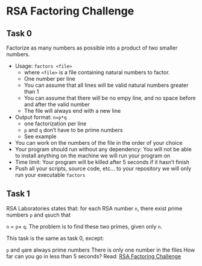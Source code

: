 # RSA Factoring Challenge

## Task 0

Factorize as many numbers as possible into a product of two smaller numbers.

* Usage: `factors <file>`
  * where `<file>` is a file containing natural numbers to factor.
  * One number per line
  * You can assume that all lines will be valid natural numbers greater than 1
  * You can assume that there will be no empy line, and no space before and after the valid number
  * The file will always end with a new line
* Output format: `n=p*q`
  * one factorization per line
  * `p` and `q` don’t have to be prime numbers
  * See example
* You can work on the numbers of the file in the order of your choice
* Your program should run without any dependency: You will not be able to install anything on the machine we will run your program on
* Time limit: Your program will be killed after 5 seconds if it hasn’t finish
* Push all your scripts, source code, etc… to your repository
we will only run your executable `factors`

## Task 1

RSA Laboratories states that: for each RSA number `n`, there exist prime numbers `p` and `q`such that

`n` = `p`× `q`. The problem is to find these two primes, given only `n`.

This task is the same as task 0, except:

`p` and `q`are always prime numbers
There is only one number in the files
How far can you go in less than 5 seconds?
Read: [RSA Factoring Challenge](https://intranet.alxswe.com/rltoken/Cn9Lq_kKNpNx4dmvFMuwgQ)